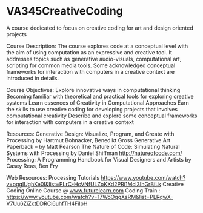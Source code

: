 # VA345CreativeCoding
A course dedicated to focus on creative coding for art and design oriented projects

Course Description: The course explores code at a conceptual level with the aim of using computation as an expressive and creative tool. It addresses topics such as generative audio-visuals, computational art, scripting for common media tools. Some acknowledged conceptual frameworks for interaction with computers in a creative context are introduced in details.

Course Objectives: 
Explore innovative ways in computational thinking
Becoming familiar with theoretical and practical tools for exploring creative systems
Learn essences of Creativity in Computational Approaches
Earn the skills to use creative coding for developing projects that involves computational creativity
Describe and explore some conceptual frameworks for interaction with computers in a creative context

Resources: 	Generative Design: Visualize, Program, and Create with Processing by Hartmut Bohnacker, Benedikt Gross
Generative Art Paperback – by Matt Pearson
The Nature of Code: Simulating Natural Systems with Processing by Daniel Shiffman http://natureofcode.com/
Processing: A Programming Handbook for Visual Designers and Artists by Casey Reas, Ben Fry

Web Resources: 
Processing Tutorials https://www.youtube.com/watch?v=oggIUghKe0I&list=PLrC-HcVNfULZoKXd2PRi1Mcl3IhGrBiLk
Creative Coding Online Course @ www.futurelearn.com
Coding Train : https://www.youtube.com/watch?v=17WoOqgXsRM&list=PLRqwX-V7Uu6ZiZxtDDRCi6uhfTH4FilpH


